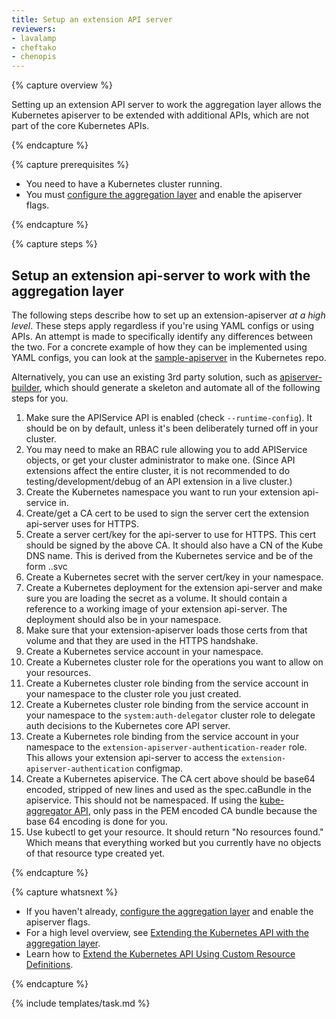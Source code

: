 ```yaml
---
title: Setup an extension API server
reviewers:
- lavalamp
- cheftako
- chenopis
---
```


{% capture overview %}

Setting up an extension API server to work the aggregation layer allows the Kubernetes apiserver to be extended with additional APIs, which are not part of the core Kubernetes APIs. 

{% endcapture %}

{% capture prerequisites %}

* You need to have a Kubernetes cluster running.
* You must [configure the aggregation layer](/docs/tasks/access-kubernetes-api/configure-aggregation-layer/) and enable the apiserver flags.

{% endcapture %}

{% capture steps %}

## Setup an extension api-server to work with the aggregation layer

The following steps describe how to set up an extension-apiserver *at a high level*. These steps apply regardless if you're using YAML configs or using APIs. An attempt is made to specifically identify any differences between the two. For a concrete example of how they can be implemented using YAML configs, you can look at the [sample-apiserver](https://github.com/kubernetes/sample-apiserver/blob/master/README.md) in the Kubernetes repo.

Alternatively, you can use an existing 3rd party solution, such as [apiserver-builder](https://github.com/Kubernetes-incubator/apiserver-builder/blob/master/README.md), which should generate a skeleton and automate all of the following steps for you.

1. Make sure the APIService API is enabled (check `--runtime-config`). It should be on by default, unless it's been deliberately turned off in your cluster.
1. You may need to make an RBAC rule allowing you to add APIService objects, or get your cluster administrator to make one. (Since API extensions affect the entire cluster, it is not recommended to do testing/development/debug of an API extension in a live cluster.)
1. Create the Kubernetes namespace you want to run your extension api-service in.
1. Create/get a CA cert to be used to sign the server cert the extension api-server uses for HTTPS.
1. Create a server cert/key for the api-server to use for HTTPS. This cert should be signed by the above CA. It should also have a CN of the Kube DNS name. This is derived from the Kubernetes service and be of the form <service name>.<service name namespace>.svc
1. Create a Kubernetes secret with the server cert/key in your namespace.
1. Create a Kubernetes deployment for the extension api-server and make sure you are loading the secret as a volume. It should contain a reference to a working image of your extension api-server. The deployment should also be in your namespace.
1. Make sure that your extension-apiserver loads those certs from that volume and that they are used in the HTTPS handshake.
1. Create a Kubernetes service account in your namespace.
1. Create a Kubernetes cluster role for the operations you want to allow on your resources.
1. Create a Kubernetes cluster role binding from the service account in your namespace to the cluster role you just created.
1. Create a Kubernetes cluster role binding from the service account in your namespace to the `system:auth-delegator` cluster role to delegate auth decisions to the Kubernetes core API server.
1. Create a Kubernetes role binding from the service account in your namespace to the `extension-apiserver-authentication-reader` role. This allows your extension api-server to access the `extension-apiserver-authentication` configmap.
1. Create a Kubernetes apiservice. The CA cert above should be base64 encoded, stripped of new lines and used as the spec.caBundle in the apiservice. This should not be namespaced. If using the [kube-aggregator API](https://github.com/kubernetes/kube-aggregator/), only pass in the PEM encoded CA bundle because the base 64 encoding is done for you.
1. Use kubectl to get your resource. It should return "No resources found." Which means that everything worked but you currently have no objects of that resource type created yet.

{% endcapture %}

{% capture whatsnext %}

* If you haven't already, [configure the aggregation layer](/docs/tasks/access-kubernetes-api/configure-aggregation-layer/) and enable the apiserver flags.
* For a high level overview, see [Extending the Kubernetes API with the aggregation layer](/docs/concepts/api-extension/apiserver-aggregation).
* Learn how to [Extend the Kubernetes API Using Custom Resource Definitions](/docs/tasks/access-kubernetes-api/extend-api-custom-resource-definitions/).

{% endcapture %}

{% include templates/task.md %}


